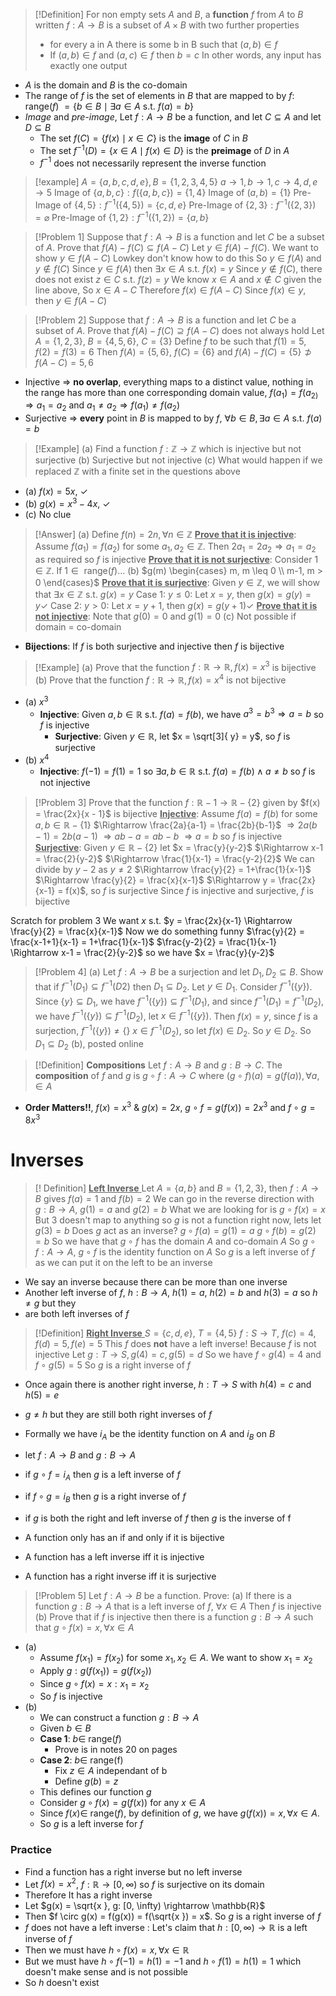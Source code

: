 >[!Definition]
For non empty sets $A$ and $B$, a **function**  $f$ from $A$ to $B$ written $f:A \rightarrow B$ is a subset of $A\times B$ with two further properties
>- for every a in A there is some b in B such that $(a,b) \in f$
>- If $(a,b) \in f \text{ and } (a,c) \in f \text{ then } b = c$
>In other words, any input has exactly one output

- $A$ is the domain and $B$ is the co-domain
- The range of $f$ is the set of elements in $B$ that are mapped to by 
  $f$: range($f$) $= \{ b\in B \mid \exists a\in A \text{ s.t. } f(a) = b \}$
 - *Image* and *pre-image*, Let $f: A \rightarrow B$  be a function, and let $C \subseteq A$ and let $D\subseteq B$ 
	 - The set $f(C) = \{ f(x) \mid x \in C \}$ is the **image** of $C$ in $B$
	 - The set $f^{-1}(D) = \{ x \in A \mid f(x)\in D \}$ is the **preimage** of $D$ in $A$
	 - $f^{-1}$ does not necessarily represent the inverse function
>[!example] 
>$A = \{ a,b,c,d,e \}, B = \{ 1,2,3,4,5 \}$
>$a \rightarrow 1, b \rightarrow 1, c \rightarrow 4, d,e \rightarrow 5$
>Image of $\{ a,b,c \}:f(\{ a,b,c \}) = \{ 1,4 \}$
>Image of $(a,b) = \{ 1 \}$
>Pre-Image of $\{ 4,5 \}:f^{-1}(\{ 4,5 \}) = \{ c,d,e \}$
>Pre-Image of $\{ 2,3 \}:f^{-1}(\{ 2,3 \}) = \varnothing$
>Pre-Image of $\{ 1,2 \}:f^{-1}(\{ 1,2 \}) = \{ a,b \}$

>[!Problem 1]
>Suppose that $f:A\rightarrow B$ is a function and let $C$ be a subset of $A$. Prove that $f(A) - f(C) \subseteq f(A-C)$
>Let $y \in f(A) - f(C)$. We want to show $y \in f(A-C)$ Lowkey don't know how to do this
>So  $y \in f(A) \text{ and } y \not\in f(C)$
>Since $y\in f(A) \text{ then } \exists x \in A \text{ s.t. } f(x) = y$
>Since $y \not\in f(C)$, there does not exist $z\in C$ s.t. $f(z) = y$
>We know $x\in A$ and $x\not\in C$ given the line above, So $x \in A-C$
>Therefore $f(x) \in f(A-C)$
>Since $f(x) \in y$, then $y\in f(A-C)$

>[!Problem 2]
>Suppose that $f:A\rightarrow B$ is a function and let $C$ be a subset of $A$.
>Prove that $f(A) - f(C) \supseteq f(A-C)$ does not always hold
>Let $A = \{ 1,2,3 \}$, $B = \{ 4,5,6 \}$, $C = \{ 3 \}$
>Define $f$ to be such that $f(1) = 5, f(2) = f(3) = 6$
>Then $f(A) = \{ 5,6 \}$, $f(C) = \{ 6 \}$ and $f(A) - f(C) = \{ 5 \} \not\supset f(A-C) = {5,6}$
- Injective $\Rightarrow$ **no overlap**, everything maps to a distinct value, nothing in the range has more than one corresponding domain value, $f(a_{1}) = f(a_{2)} \Rightarrow a_{1} = a_2$ and $a_{1}\neq a_{2} \Rightarrow f(a_{1}) \neq f(a_{2})$
- Surjective $\Rightarrow$ **every** point in $B$ is mapped to by $f$, $\forall b \in B, \exists a \in A \text{ s.t. } f(a) = b$ 
>[!Example]
>(a) Find a function $f: \mathbb{Z} \rightarrow \mathbb{Z}$ which is injective but not surjective
>(b) Surjective but not injective
>(c) What would happen if we replaced $\mathbb{Z}$ with a finite set in the questions above

- (a) $f(x) = 5x$, $\checkmark$
- (b) $g(x) = x^3-4x$, $\checkmark$
- (c) No clue
>[!Answer]
>(a) Define $f(n) = 2n, \forall n \in \mathbb{Z}$ 
><u>**Prove that it is injective**</u>: Assume $f(a_{1}) = f(a_{2})$ for some $a_{1}, a_{2} \in \mathbb{Z}$. Then $2a_{1} = 2a_{2} \Rightarrow a_{1} = a_{2}$ as required so $f$ is injective
><u>**Prove that it is not surjective**</u>: Consider $1 \in \mathbb{Z}$. If $1 \in \text{ range}(f)\dots$
>(b) $g(m) \begin{cases} m, m \leq 0 \\ m-1, m > 0 \end{cases}$ 
><u>**Prove that it is surjective**</u>: Given $y \in \mathbb{Z}$, we will show that $\exists x\in \mathbb{Z}$ s.t. $g(x) = y$
> Case 1: $y \leq 0$: Let $x = y$, then $g(x) = g(y) = y \checkmark$ 
> Case 2: $y > 0$: Let $x = y+1$, then $g(x) = g(y+1) \checkmark$
> <u>**Prove that it is not injective**</u>: Note that $g(0) = 0$ and $g(1) = 0$
>(c) Not possible if domain $=$ co-domain
- **Bijections**: If $f$ is both surjective and injective then $f$ is bijective
>[!Example]
>(a) Prove that the function $f: \mathbb{R} \rightarrow \mathbb{R}, f(x) = x^3$ is bijective
>(b) Prove that the function $f: \mathbb{R} \rightarrow \mathbb{R}, f(x) = x^4$ is not bijective
- (a) $x^3$
	- **Injective**: Given $a,b \in \mathbb{R}$ s.t. $f(a) = f(b)$, we have $a^{3}= b^{3}\Rightarrow a = b$ so $f$ is injective
		- **Surjective**: Given $y \in \mathbb{R}$, let $x = \sqrt[3]{  y} = y$, so $f$ is surjective
- (b) $x^4$ 
	- **Injective**: $f(-1) = f(1) =1$ so $\exists a,b \in \mathbb{R}$ s.t. $f(a) = f(b) \wedge a \neq b$ so $f$ is not injective
>[!Problem 3]
>Prove that the function $f: \mathbb{R} - {1} \rightarrow \mathbb{R} - \{ 2 \}$ given by $f(x) = \frac{2x}{x - 1}$ is bijective
><u>**Injective**</u>: Assume $f(a) = f(b)$ for some $a,b \in \mathbb{R} - \{ 1 \}$
>$\Rightarrow \frac{2a}{a-1} = \frac{2b}{b-1}$
>$\Rightarrow 2a(b-1) = 2b(a-1)$
>$\Rightarrow ab -a = ab - b$
>$\Rightarrow a = b$ so $f$ is injective
><u>**Surjective**</u>: Given $y \in \mathbb{R} - \{ 2 \}$ let $x = \frac{y}{y-2}$
>$\Rightarrow x-1 = \frac{2}{y-2}$
>$\Rightarrow \frac{1}{x-1} = \frac{y-2}{2}$ We can divide by $y-2$ as $y \neq 2$
>$\Rightarrow \frac{y}{2} = 1+\frac{1}{x-1}$ 
>$\Rightarrow \frac{y}{2} = \frac{x}{x-1}$
>$\Rightarrow y = \frac{2x}{x-1} = f(x)$, so $f$ is surjective
>Since $f$ is injective and surjective, $f$ is bijective


Scratch for problem 3
	We want $x$ s.t. $y = \frac{2x}{x-1} \Rightarrow \frac{y}{2} = \frac{x}{x-1}$ Now we do something funny $\frac{y}{2} = \frac{x-1+1}{x-1} = 1+\frac{1}{x-1}$ $\frac{y-2}{2} = \frac{1}{x-1} \Rightarrow x-1 = \frac{2}{y-2}$ so we have $x = \frac{y}{y-2}$

>[!Problem 4]
>(a) Let $f: A \rightarrow B$ be a surjection and let $D_{1},D_{2}\subseteq B$. Show that if $f^{-1}(D_{1})\subseteq f^{-1}(D_{}2)$ then $D_{1}\subseteq D_{2}$.
>Let $y\in D_{1}$. Consider $f^{-1}(\{ y \})$. Since $\{ y \}\subseteq D_{1}$, we have $f^{-1}(\{ y \})\subseteq f^{-1}(D_{1})$, and since $f^{-1}(D_{1}) = f^{-1}(D_{2})$, we have $f^{-1}(\{ y \})\subseteq f^{-1}(D_{2})$, let $x\in f^{-1}(\{ y \})$. Then $f(x) = y$, since $f$ is a surjection, $f^{-1}(\{ y \}) \neq \{  \}$ $x\in f^{-1}(D_{2})$, so let $f(x)\in D_{2}$. So $y\in D_{2}$. So $D_{1}\subseteq D_{2}$
>(b), posted online

>[!Definition]
>**Compositions**
>Let $f: A \rightarrow B$ and $g: B \rightarrow C$. The **composition** of $f$ and $g$ is 
>$g \circ f: A \rightarrow C$
>where $(g \circ f)(a) = g(f(a)), \forall a, \in A$

- **Order Matters!!**, $f(x) = x^3$ & $g(x) = 2x$, $g \circ f = g(f(x)) = 2x^3$ and $f \circ g = 8x^3$
# Inverses
>[! Definition]
><u> **Left Inverse** </u>
>Let $A = \{ a, b \}$ and $B = \{ 1,2,3 \}$, then $f: A \rightarrow B$ gives $f(a) = 1$ and $f(b) = 2$
>We can go in the reverse direction with $g: B \rightarrow A$, $g(1) = a$ and $g(2) = b$
>What we are looking for is $g \circ f (x) = x$ But $3$ doesn't map to anything so $g$ is not a function right now, lets let $g(3) = b$
>Does $g$ act as an inverse? 
>$g \circ f (a) = g(1) = a$
>$g \circ f(b) = g(2) = b$
>So we have that $g \circ f$ has the domain $A$ and co-domain $A$
>So $g \circ f : A \rightarrow A$, $g \circ f$ is the identity function on $A$
>So $g$ is a left inverse of $f$ as we can put it on the left to be an inverse
- We say an inverse because there can be more than one inverse
- Another left inverse of $f$, $h: B \rightarrow A$, $h(1) = a$, $h(2) = b$ and $h(3) = a$ so $h \neq g$ but they 
- are both left inverses of $f$
>[!Definition]
><u>**Right Inverse** </u>
>$S = \{ c, d, e \}$, $T = \{ 4, 5 \}$
>$f: S \rightarrow T$, $f(c) = 4, f(d) = 5, f(e) = 5$
>This $f$ does **not** have a left inverse! Because $f$ is not injective
>Let $g: T \rightarrow S, g(4) = c, g(5) = d$
>So we have $f \circ g (4) = 4$ and $f \circ g (5) = 5$
>So $g$ is a right inverse of $f$

- Once again there is another right inverse, $h: T \rightarrow S$ with $h(4) = c$ and $h(5) = e$
- $g \neq h$ but they are still both right inverses of $f$

- Formally we have $i_{A}$ be the identity function on $A$ and $i_{B}$ on $B$
- let $f: A \rightarrow B$ and $g: B \rightarrow A$
- if $g \circ f = i_{A}$ then $g$ is a left inverse of $f$
- if $f \circ g = i_{B}$ then $g$ is a right inverse of $f$
- if $g$ is both the right and left inverse of $f$ then $g$ is the inverse of f
- A function only has an if and only if it is bijective
- A function has a left inverse iff it is injective
- A function has a right inverse iff it is surjective
>[!Problem 5]
>Let $f: A \rightarrow B$ be a function. Prove:
>(a) If there is a function $g: B \rightarrow A$ that is a left inverse of $f$, $\forall x \in A$
>Then $f$ is injective
>(b) Prove that if $f$ is injective then there is a function $g:B \rightarrow A$ such that $g \circ f(x) = x, \forall x\in A$

 - (a)
	 - Assume $f(x_{1}) = f(x_{2})$ for some $x_{1},x_{2} \in A$. We want to show $x_{1} = x_{2}$
	- Apply $g: g(f(x_{1})) = g(f(x_{2}))$
	- Since $g \circ f (x) = x: x_{1} = x_{2}$
	- So $f$ is injective
- (b)
	- We can construct a function $g: B\rightarrow A$
	- Given $b \in B$
	- **Case 1**: $b \in$ range($f$)
		- Prove is in notes 20 on pages
	- **Case 2**: $b \in$ range(f)
		- Fix $z \in A$ independant of b
		- Define $g(b) = z$
	- This defines our function $g$
	- Consider $g \circ f (x) = g(f(x))$ for any $x \in A$ 
	- Since $f(x) \in$ range($f$), by definition of $g$, we have $g(f(x)) = x, \forall x \in A$.
	- So $g$ is a left inverse for $f$
### Practice
- Find a function has a right inverse but no left inverse
- Let $f(x) = x^2$, $f:\mathbb{R} \rightarrow [0, \infty)$ so $f$ is surjective on its domain
- Therefore It has a right inverse
- Let $g(x) = \sqrt{x }, g: [0, \infty) \rightarrow \mathbb{R}$
- Then $f \circ g(x) = f(g(x)) = f(\sqrt{x }) = x$. So $g$ is a right inverse of $f$ 
- $f$ does not have a left inverse : Let's claim that $h: [0, \infty) \rightarrow \mathbb{R}$ is a left inverse of $f$
- Then we must have $h \circ f(x) = x, \forall x\in \mathbb{R}$ 
- But we must have $h \circ f(-1) = h(1) = -1$ and $h \circ f(1) = h(1) = 1$ which doesn't make sense and is not possible
- So $h$ doesn't exist

